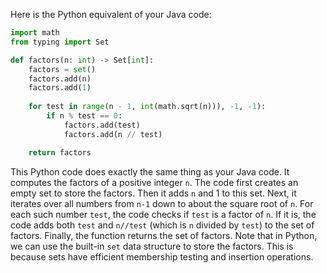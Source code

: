 Here is the Python equivalent of your Java code:

```python
import math
from typing import Set 

def factors(n: int) -> Set[int]:
    factors = set()
    factors.add(n)
    factors.add(1)
  
    for test in range(n - 1, int(math.sqrt(n))), -1, -1):
        if n % test == 0:
            factors.add(test)
            factors.add(n // test)

    return factors
```
This Python code does exactly the same thing as your Java code. It computes the factors of a positive integer `n`.
The code first creates an empty set to store the factors. Then it adds `n` and 1 to this set.
Next, it iterates over all numbers from `n-1` down to about the square root of `n`. For each such number `test`, the code checks if `test` is a factor of `n`. If it is, the code adds both `test` and `n//test` (which is `n` divided by `test`) to the set of factors.
Finally, the function returns the set of factors.
Note that in Python, we can use the built-in `set` data structure to store the factors. This is because sets have efficient membership testing and insertion operations.
